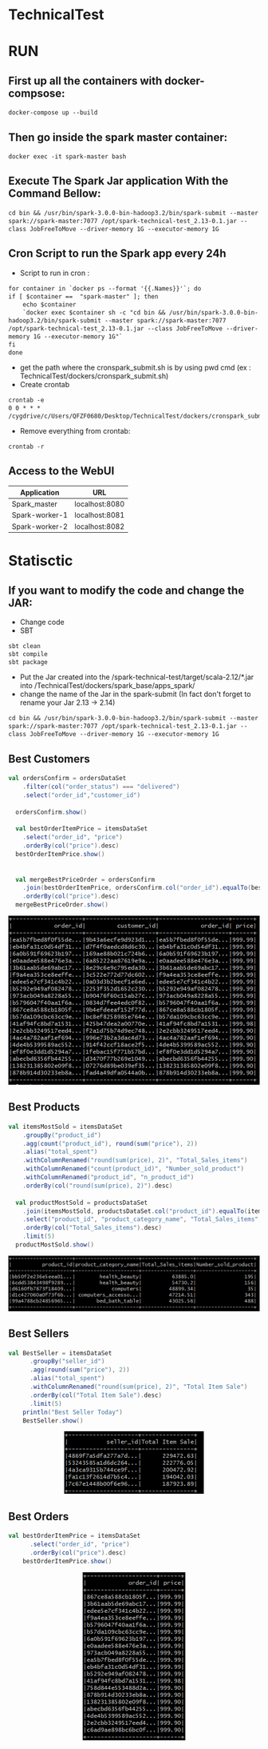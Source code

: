 # TechnicalTest


# RUN

## First up all the containers with docker-compsose: 
```
docker-compose up --build
```

## Then go inside the spark master container:

```
docker exec -it spark-master bash
```

## Execute The Spark Jar application With the Command Bellow:

```
cd bin && /usr/bin/spark-3.0.0-bin-hadoop3.2/bin/spark-submit --master spark://spark-master:7077 /opt/spark-technical-test_2.13-0.1.jar --class JobFreeToMove --driver-memory 1G --executor-memory 1G
```
## Cron Script to run the Spark app every 24h

- Script to run in cron :
```
for container in `docker ps --format '{{.Names}}'`; do 
if [ $container ==  "spark-master" ]; then  
    echo $container
    `docker exec $container sh -c "cd bin && /usr/bin/spark-3.0.0-bin-hadoop3.2/bin/spark-submit --master spark://spark-master:7077 /opt/spark-technical-test_2.13-0.1.jar --class JobFreeToMove --driver-memory 1G --executor-memory 1G"` 
fi
done
```
- get the path where the cronspark_submit.sh is by using pwd cmd (ex : TechnicalTest/dockers/cronspark_submit.sh)
- Create crontab
```
crontab -e
0 0 * * * /cygdrive/c/Users/QFZF0680/Desktop/TechnicalTest/dockers/cronspark_submit.sh
```

- Remove everything from crontab:
```
crontab -r
```

## Access to the WebUI

| Application     | URL                                      
| --------------- | ---------------
| Spark_master    | localhost:8080                           
| Spark-worker-1  | localhost:8081                        
| Spark-worker-2  | localhost:8082                      



# Statisctic

## If you want to modify the code and change the JAR:
- Change code
- SBT
```
sbt clean
sbt compile
sbt package
```
- Put the Jar created into the /spark-technical-test/target/scala-2.12/*.jar into /TechnicalTest/dockers/spark_base/apps_spark/
- change the name of the Jar in the spark-submit (In fact don't forget to rename your Jar 2.13 -> 2.14)
```
cd bin && /usr/bin/spark-3.0.0-bin-hadoop3.2/bin/spark-submit --master spark://spark-master:7077 /opt/spark-technical-test_2.13-0.1.jar --class JobFreeToMove --driver-memory 1G --executor-memory 1G
```

## Best Customers


  ```scala
  val ordersConfirm = ordersDataSet
      .filter(col("order_status") === "delivered")
      .select("order_id","customer_id")

    ordersConfirm.show()

    val bestOrderItemPrice = itemsDataSet
      .select("order_id", "price")
      .orderBy(col("price").desc)
    bestOrderItemPrice.show()


    val mergeBestPriceOrder = ordersConfirm
      .join(bestOrderItemPrice, ordersConfirm.col("order_id").equalTo(bestOrderItemPrice.col("order_id")), "inner")
      .orderBy(col("price").desc)
    mergeBestPriceOrder.show()
  ```

<p align="center"><img src="images/BestCustumer.PNG"></p>


##  Best Products


  ```scala
  val itemsMostSold = itemsDataSet
      .groupBy("product_id")
      .agg(count("product_id"), round(sum("price"), 2))
      .alias("total_spent")
      .withColumnRenamed("round(sum(price), 2)", "Total_Sales_items")
      .withColumnRenamed("count(product_id)", "Number_sold_product")
      .withColumnRenamed("product_id", "n_product_id")
      .orderBy(col("round(sum(price), 2)").desc)

    val productMostSold = productsDataSet
      .join(itemsMostSold, productsDataSet.col("product_id").equalTo(itemsMostSold.col("n_product_id")))
      .select("product_id", "product_category_name", "Total_Sales_items", "Number_sold_product")
      .orderBy(col("Total_Sales_items").desc)
      .limit(5)
    productMostSold.show()
  ```

<p align="center"><img src="images/BestProduct.PNG"></p>


## Best Sellers

```scala
val BestSeller = itemsDataSet
      .groupBy("seller_id")
      .agg(round(sum("price"), 2))
      .alias("total_spent")
      .withColumnRenamed("round(sum(price), 2)", "Total Item Sale")
      .orderBy(col("Total Item Sale").desc)
      .limit(5)
    println("Best Seller Today")
    BestSeller.show()
```

<p align="center"><img src="images/bestSeller.PNG"></p>

## Best Orders
```scala
val bestOrderItemPrice = itemsDataSet
      .select("order_id", "price")
      .orderBy(col("price").desc)
    bestOrderItemPrice.show()
```
<p align="center"><img src="images/BestOrder.PNG"></p>
